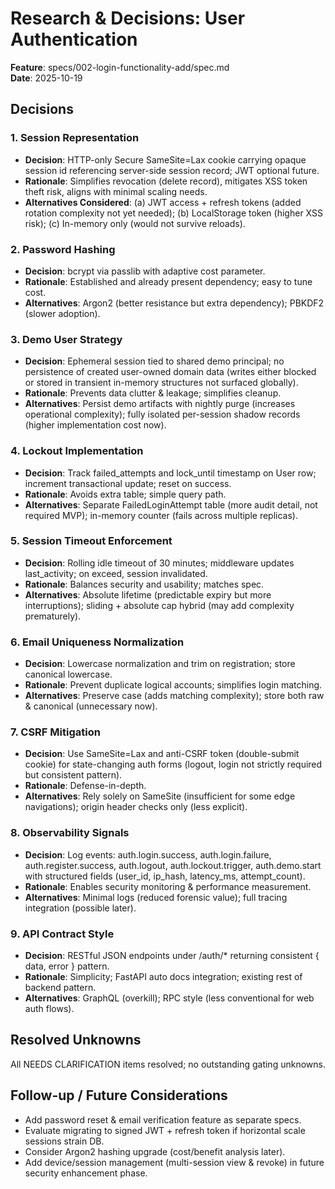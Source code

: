# Research & Decisions: User Authentication

**Feature**: specs/002-login-functionality-add/spec.md  
**Date**: 2025-10-19  

## Decisions

### 1. Session Representation

- **Decision**: HTTP-only Secure SameSite=Lax cookie carrying opaque session id referencing server-side session record; JWT optional future.
- **Rationale**: Simplifies revocation (delete record), mitigates XSS token theft risk, aligns with minimal scaling needs.
- **Alternatives Considered**: (a) JWT access + refresh tokens (added rotation complexity not yet needed); (b) LocalStorage token (higher XSS risk); (c) In-memory only (would not survive reloads).

### 2. Password Hashing

- **Decision**: bcrypt via passlib with adaptive cost parameter.
- **Rationale**: Established and already present dependency; easy to tune cost.
- **Alternatives**: Argon2 (better resistance but extra dependency); PBKDF2 (slower adoption).

### 3. Demo User Strategy

- **Decision**: Ephemeral session tied to shared demo principal; no persistence of created user-owned domain data (writes either blocked or stored in transient in-memory structures not surfaced globally).
- **Rationale**: Prevents data clutter & leakage; simplifies cleanup.
- **Alternatives**: Persist demo artifacts with nightly purge (increases operational complexity); fully isolated per-session shadow records (higher implementation cost now).

### 4. Lockout Implementation

- **Decision**: Track failed_attempts and lock_until timestamp on User row; increment transactional update; reset on success.
- **Rationale**: Avoids extra table; simple query path.
- **Alternatives**: Separate FailedLoginAttempt table (more audit detail, not required MVP); in-memory counter (fails across multiple replicas).

### 5. Session Timeout Enforcement

- **Decision**: Rolling idle timeout of 30 minutes; middleware updates last_activity; on exceed, session invalidated.
- **Rationale**: Balances security and usability; matches spec.
- **Alternatives**: Absolute lifetime (predictable expiry but more interruptions); sliding + absolute cap hybrid (may add complexity prematurely).

### 6. Email Uniqueness Normalization

- **Decision**: Lowercase normalization and trim on registration; store canonical lowercase.
- **Rationale**: Prevent duplicate logical accounts; simplifies login matching.
- **Alternatives**: Preserve case (adds matching complexity); store both raw & canonical (unnecessary now).

### 7. CSRF Mitigation

- **Decision**: Use SameSite=Lax and anti-CSRF token (double-submit cookie) for state-changing auth forms (logout, login not strictly required but consistent pattern).
- **Rationale**: Defense-in-depth.
- **Alternatives**: Rely solely on SameSite (insufficient for some edge navigations); origin header checks only (less explicit).

### 8. Observability Signals

- **Decision**: Log events: auth.login.success, auth.login.failure, auth.register.success, auth.logout, auth.lockout.trigger, auth.demo.start with structured fields (user_id, ip_hash, latency_ms, attempt_count).
- **Rationale**: Enables security monitoring & performance measurement.
- **Alternatives**: Minimal logs (reduced forensic value); full tracing integration (possible later).

### 9. API Contract Style

- **Decision**: RESTful JSON endpoints under /auth/* returning consistent { data, error } pattern.
- **Rationale**: Simplicity; FastAPI auto docs integration; existing rest of backend pattern.
- **Alternatives**: GraphQL (overkill); RPC style (less conventional for web auth flows).

## Resolved Unknowns

All NEEDS CLARIFICATION items resolved; no outstanding gating unknowns.

## Follow-up / Future Considerations

- Add password reset & email verification feature as separate specs.
- Evaluate migrating to signed JWT + refresh token if horizontal scale sessions strain DB.
- Consider Argon2 hashing upgrade (cost/benefit analysis later).
- Add device/session management (multi-session view & revoke) in future security enhancement phase.
